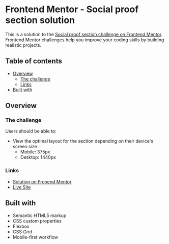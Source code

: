 # Frontend Mentor - Social proof section solution

This is a solution to the [Social proof section challenge on Frontend Mentor](https://www.frontendmentor.io/challenges/social-proof-section-6e0qTv_bA). Frontend Mentor challenges help you improve your coding skills by building realistic projects.

## Table of contents

- [Overview](#overview)
  - [The challenge](#the-challenge)
  - [Links](#links)
- [Built with](#built-with)

## Overview

### The challenge

Users should be able to:

- View the optimal layout for the section depending on their device's screen size
  - Mobile: 375px
  - Desktop: 1440px

### Links

- [Solution on Fronend Mentor](https://www.frontendmentor.io/solutions/vanilla-css-social-proof-section-xTt8KWhUhH)
- [Live Site](https://dudeldups.github.io/FM-social-proof-section)

## Built with

- Semantic HTML5 markup
- CSS custom properties
- Flexbox
- CSS Grid
- Mobile-first workflow
